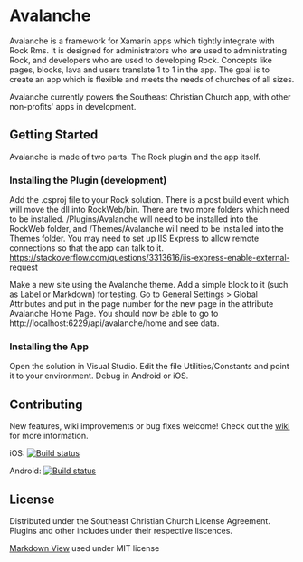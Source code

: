 # Avalanche

Avalanche is a framework for Xamarin apps which tightly integrate with Rock Rms. It is designed for administrators who are used to administrating Rock, and developers who are used to developing Rock. Concepts like pages, blocks, lava and users translate 1 to 1 in the app. The goal is to create an app which is flexible and meets the needs of churches of all sizes.

Avalanche currently powers the Southeast Christian Church app, with other non-profits' apps in development.

## Getting Started

Avalanche is made of two parts. The Rock plugin and the app itself.

### Installing the Plugin (development)

Add the .csproj file to your Rock solution. There is a post build event which will move the dll into RockWeb/bin. There are two more folders which need to be installed. /Plugins/Avalanche will need to be installed into the RockWeb folder, and /Themes/Avalanche will need to be installed into the Themes folder. You may need to set up IIS Express to allow remote connections so that the app can talk to it. https://stackoverflow.com/questions/3313616/iis-express-enable-external-request

Make a new site using the Avalanche theme. Add a simple block to it (such as Label or Markdown) for testing. Go to General Settings > Global Attributes and put in the page number for the new page in the attribute Avalanche Home Page. You should now be able to go to http://localhost:6229/api/avalanche/home and see data.

### Installing the App

Open the solution in Visual Studio. Edit the file Utilities/Constants and point it to your environment. Debug in Android or iOS.

## Contributing

New features, wiki improvements or bug fixes welcome! Check out the [wiki](https://github.com/secc/Avalanche/wiki)
 for more information. 
 
iOS: [![Build status](https://build.appcenter.ms/v0.1/apps/58278ba1-767b-474b-ba5b-228a3629a64e/branches/master/badge)](https://appcenter.ms)

Android: [![Build status](https://build.appcenter.ms/v0.1/apps/710bfd8c-40e7-465e-a2c1-121613563ce8/branches/master/badge)](https://appcenter.ms)
 
## License

Distributed under the Southeast Christian Church License Agreement. Plugins and other includes under their respective liscences.

[Markdown View](https://github.com/aloisdeniel/MarkdownView) used under MIT license 
